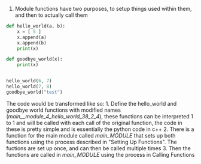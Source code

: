 

1. Module functions have two purposes, to setup things used within them, and then to actually call them

```python
def hello_world(a, b):
    x = [ 5 ]
    x.append(a)
    x.append(b)
    print(x)

def goodbye_world(x):
    print(x)


hello_world(6, 7)
hello_world(7, 8)
goodbye_world("test")
```

The code would be transformed like so:
	1. Define the hello_world and goodbye world functions with modified names (_main__module_4_hello_world_38_2_4_), these functions can be interpreted 1 to 1 and will be called with each call of the original function, the code in these is pretty simple and is essentially the python code in c++
	2. There is a function for the main module called _main_MODULE_ that sets up both functions using the process described in "Setting Up Functions". The fuctions are set up once, and can then be called multiple times
	3. Then the functions are called in _main_MODULE_ using the process in Calling Functions 
